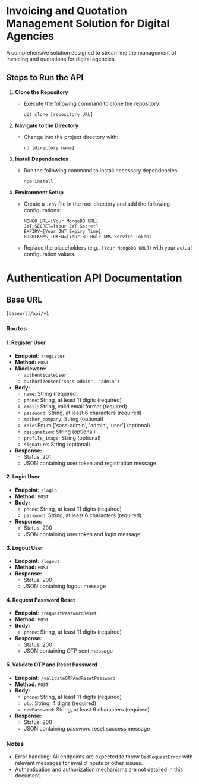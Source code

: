 # Invoicing and Quotation Management Solution for Digital Agencies

A comprehensive solution designed to streamline the management of invoicing and quotations for digital agencies.

## Steps to Run the API

1. **Clone the Repository**
   - Execute the following command to clone the repository:
     ```
     git clone [repository URL]
     ```

2. **Navigate to the Directory**
   - Change into the project directory with:
     ```
     cd [directory name]
     ```

3. **Install Dependencies**
   - Run the following command to install necessary dependencies:
     ```
     npm install
     ```

4. **Environment Setup**
   - Create a `.env` file in the root directory and add the following configurations:
     ```
     MONGO_URL=[Your MongoDB URL]
     JWT_SECRET=[Your JWT Secret]
     EXPIRY=[Your JWT Expiry Time]
     BDBULKSMS_TOKEN=[Your BD Bulk SMS Service Token]
     ```
   - Replace the placeholders (e.g., `[Your MongoDB URL]`) with your actual configuration values.


# Authentication API Documentation

## Base URL
`[baseurl]/api/v1`

### Routes

#### 1. Register User
- **Endpoint:** `/register`
- **Method:** `POST`
- **Middleware:**
  - `authenticateUser`
  - `authorizeUser("sass-admin", "admin")`
- **Body:**
  - `name`: String (required)
  - `phone`: String, at least 11 digits (required)
  - `email`: String, valid email format (required)
  - `password`: String, at least 6 characters (required)
  - `mother_company`: String (optional)
  - `role`: Enum ['sass-admin', 'admin', 'user'] (optional)
  - `designation`: String (optional)
  - `profile_image`: String (optional)
  - `signature`: String (optional)
- **Response:**
  - Status: 201
  - JSON containing user token and registration message

#### 2. Login User
- **Endpoint:** `/login`
- **Method:** `POST`
- **Body:**
  - `phone`: String, at least 11 digits (required)
  - `password`: String, at least 6 characters (required)
- **Response:**
  - Status: 200
  - JSON containing user token and login message

#### 3. Logout User
- **Endpoint:** `/logout`
- **Method:** `POST`
- **Response:**
  - Status: 200
  - JSON containing logout message

#### 4. Request Password Reset
- **Endpoint:** `/requestPasswordReset`
- **Method:** `POST`
- **Body:**
  - `phone`: String, at least 11 digits (required)
- **Response:**
  - Status: 200
  - JSON containing OTP sent message

#### 5. Validate OTP and Reset Password
- **Endpoint:** `/validateOTPAndResetPassword`
- **Method:** `POST`
- **Body:**
  - `phone`: String, at least 11 digits (required)
  - `otp`: String, 4 digits (required)
  - `newPassword`: String, at least 6 characters (required)
- **Response:**
  - Status: 200
  - JSON containing password reset success message

### Notes
- Error handling: All endpoints are expected to throw `BadRequestError` with relevant messages for invalid inputs or other issues.
- Authentication and authorization mechanisms are not detailed in this document.

